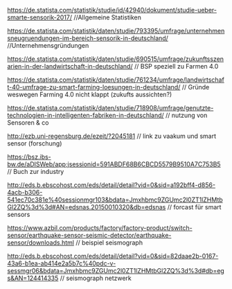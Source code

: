 https://de.statista.com/statistik/studie/id/42940/dokument/studie-ueber-smarte-sensorik-2017/  //Allgemeine Statistiken

https://de.statista.com/statistik/daten/studie/793395/umfrage/unternehmensneugruendungen-im-bereich-sensorik-in-deutschland/  //Unternehmensgründungen

https://de.statista.com/statistik/daten/studie/690515/umfrage/zukunftsszenarien-in-der-landwirtschaft-in-deutschland/ // BSP speziell zu Farmen 4.0

https://de.statista.com/statistik/daten/studie/761234/umfrage/landwirtschaft-40-umfrage-zu-smart-farming-loesungen-in-deutschland/ // Gründe weswegen Farming 4.0 nicht klappt (zukufts aussichten?)

https://de.statista.com/statistik/daten/studie/718908/umfrage/genutzte-technologien-in-intelligenten-fabriken-in-deutschland/ // nutzung von Sensoren & co


http://ezb.uni-regensburg.de/ezeit/?2045181 // link zu vaakum und smart sensor (forschung)

https://bsz.ibs-bw.de/aDISWeb/app;jsessionid=591ABDF68B6CBCD5579B9510A7C753B5 // Buch zur industry

http://eds.b.ebscohost.com/eds/detail/detail?vid=0&sid=a192bff4-d856-4acb-b306-541ec70c381e%40sessionmgr103&bdata=Jmxhbmc9ZGUmc2l0ZT1lZHMtbGl2ZQ%3d%3d#AN=edsnas.20150010320&db=edsnas // forcast für smart sensors

https://www.azbil.com/products/factory/factory-product/switch-sensor/earthquake-sensor-seismic-detector/earthquake-sensor/downloads.html // beispiel seismograph

http://eds.b.ebscohost.com/eds/detail/detail?vid=0&sid=82daae2b-0167-43a6-b1ea-ab414e2a5b7c%40pdc-v-sessmgr06&bdata=Jmxhbmc9ZGUmc2l0ZT1lZHMtbGl2ZQ%3d%3d#db=egs&AN=124414335 // seismograph netzwerk
